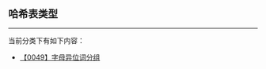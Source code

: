 <div style="font-size: 20px; margin-bottom: 15px; font-weight: bold;">哈希表类型</div>
<hr style="height: 1px; margin: 1em 0px;" />

当前分类下有如下内容：

* [【0049】字母异位词分组](/tools/tpl/【0049】字母异位词分组.md)